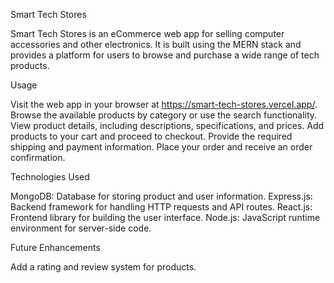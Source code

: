 
Smart Tech Stores

Smart Tech Stores is an eCommerce web app for selling computer accessories and other electronics.
It is built using the MERN stack and provides a platform for users to browse and purchase a wide range of tech products.

Usage

Visit the web app in your browser at https://smart-tech-stores.vercel.app/.
Browse the available products by category or use the search functionality.
View product details, including descriptions, specifications, and prices.
Add products to your cart and proceed to checkout.
Provide the required shipping and payment information.
Place your order and receive an order confirmation.

Technologies Used

MongoDB: Database for storing product and user information.
Express.js: Backend framework for handling HTTP requests and API routes.
React.js: Frontend library for building the user interface.
Node.js: JavaScript runtime environment for server-side code.

Future Enhancements

Add a rating and review system for products.
